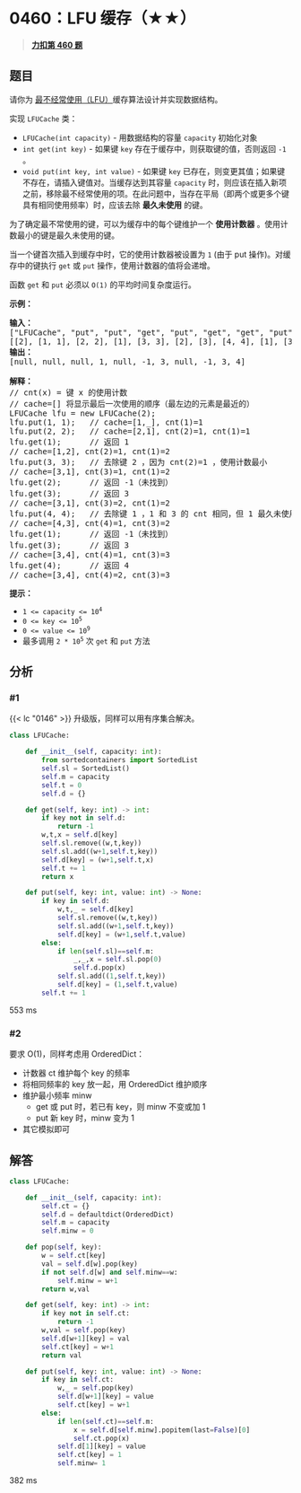 # 0460：LFU 缓存（★★）


> <u>**[力扣第 460 题](https://leetcode.cn/problems/lfu-cache/)**</u>

## 题目

<p>请你为 <a href="https://baike.baidu.com/item/%E7%BC%93%E5%AD%98%E7%AE%97%E6%B3%95">最不经常使用（LFU）</a>缓存算法设计并实现数据结构。</p>

<p>实现 <code>LFUCache</code> 类：</p>

<ul>
<li><code>LFUCache(int capacity)</code> - 用数据结构的容量 <code>capacity</code> 初始化对象</li>
<li><code>int get(int key)</code> - 如果键 <code>key</code> 存在于缓存中，则获取键的值，否则返回 <code>-1</code> 。</li>
<li><code>void put(int key, int value)</code> - 如果键 <code>key</code> 已存在，则变更其值；如果键不存在，请插入键值对。当缓存达到其容量 <code>capacity</code> 时，则应该在插入新项之前，移除最不经常使用的项。在此问题中，当存在平局（即两个或更多个键具有相同使用频率）时，应该去除 <strong>最久未使用</strong> 的键。</li>
</ul>

<p>为了确定最不常使用的键，可以为缓存中的每个键维护一个 <strong>使用计数器</strong> 。使用计数最小的键是最久未使用的键。</p>

<p>当一个键首次插入到缓存中时，它的使用计数器被设置为 <code>1</code> (由于 put 操作)。对缓存中的键执行 <code>get</code> 或 <code>put</code> 操作，使用计数器的值将会递增。</p>

<p>函数 <code>get</code> 和 <code>put</code> 必须以 <code>O(1)</code> 的平均时间复杂度运行。</p>



<p><strong>示例：</strong></p>

<pre>
<strong>输入：</strong>
["LFUCache", "put", "put", "get", "put", "get", "get", "put", "get", "get", "get"]
[[2], [1, 1], [2, 2], [1], [3, 3], [2], [3], [4, 4], [1], [3], [4]]
<strong>输出：</strong>
[null, null, null, 1, null, -1, 3, null, -1, 3, 4]

<strong>解释：</strong>
// cnt(x) = 键 x 的使用计数
// cache=[] 将显示最后一次使用的顺序（最左边的元素是最近的）
LFUCache lfu = new LFUCache(2);
lfu.put(1, 1);   // cache=[1,_], cnt(1)=1
lfu.put(2, 2);   // cache=[2,1], cnt(2)=1, cnt(1)=1
lfu.get(1);      // 返回 1
// cache=[1,2], cnt(2)=1, cnt(1)=2
lfu.put(3, 3);   // 去除键 2 ，因为 cnt(2)=1 ，使用计数最小
// cache=[3,1], cnt(3)=1, cnt(1)=2
lfu.get(2);      // 返回 -1（未找到）
lfu.get(3);      // 返回 3
// cache=[3,1], cnt(3)=2, cnt(1)=2
lfu.put(4, 4);   // 去除键 1 ，1 和 3 的 cnt 相同，但 1 最久未使用
// cache=[4,3], cnt(4)=1, cnt(3)=2
lfu.get(1);      // 返回 -1（未找到）
lfu.get(3);      // 返回 3
// cache=[3,4], cnt(4)=1, cnt(3)=3
lfu.get(4);      // 返回 4
// cache=[3,4], cnt(4)=2, cnt(3)=3</pre>



<p><strong>提示：</strong></p>

<ul>
<li><code>1 &lt;= capacity &lt;= 10<sup>4</sup></code></li>
<li><code>0 &lt;= key &lt;= 10<sup>5</sup></code></li>
<li><code>0 &lt;= value &lt;= 10<sup>9</sup></code></li>
<li>最多调用 <code>2 * 10<sup>5</sup></code> 次 <code>get</code> 和 <code>put</code> 方法</li>
</ul>


## 分析

### #1

{{< lc "0146" >}} 升级版，同样可以用有序集合解决。

```python
class LFUCache:

    def __init__(self, capacity: int):
        from sortedcontainers import SortedList
        self.sl = SortedList()
        self.m = capacity
        self.t = 0
        self.d = {}

    def get(self, key: int) -> int:
        if key not in self.d:
            return -1
        w,t,x = self.d[key]
        self.sl.remove((w,t,key))
        self.sl.add((w+1,self.t,key))
        self.d[key] = (w+1,self.t,x)
        self.t += 1
        return x

    def put(self, key: int, value: int) -> None:
        if key in self.d:
            w,t,_ = self.d[key]
            self.sl.remove((w,t,key))
            self.sl.add((w+1,self.t,key))
            self.d[key] = (w+1,self.t,value)
        else:
            if len(self.sl)==self.m:
                _,_,x = self.sl.pop(0)
                self.d.pop(x)
            self.sl.add((1,self.t,key))
            self.d[key] = (1,self.t,value)
        self.t += 1
```
553 ms

### #2

要求 O(1)，同样考虑用 OrderedDict：
- 计数器 ct 维护每个 key 的频率
- 将相同频率的 key 放一起，用 OrderedDict 维护顺序
- 维护最小频率 minw
	- get 或 put 时，若已有 key，则 minw 不变或加 1
	- put 新 key 时，minw 变为 1
- 其它模拟即可

## 解答

```python
class LFUCache:

    def __init__(self, capacity: int):
        self.ct = {}
        self.d = defaultdict(OrderedDict)
        self.m = capacity
        self.minw = 0

    def pop(self, key):
        w = self.ct[key]
        val = self.d[w].pop(key)
        if not self.d[w] and self.minw==w:
            self.minw = w+1
        return w,val

    def get(self, key: int) -> int:
        if key not in self.ct:
            return -1
        w,val = self.pop(key)
        self.d[w+1][key] = val
        self.ct[key] = w+1
        return val

    def put(self, key: int, value: int) -> None:
        if key in self.ct:
            w,_ = self.pop(key)
            self.d[w+1][key] = value
            self.ct[key] = w+1
        else:
            if len(self.ct)==self.m:
                x = self.d[self.minw].popitem(last=False)[0]
                self.ct.pop(x)
            self.d[1][key] = value
            self.ct[key] = 1
            self.minw= 1
```
382 ms
